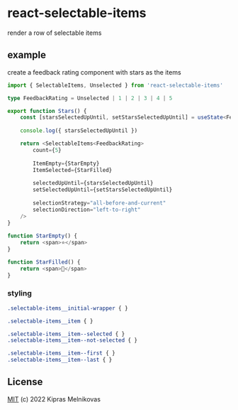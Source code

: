 # react-selectable-items

render a row of selectable items

## example

create a feedback rating component with stars as the items

```ts
import { SelectableItems, Unselected } from 'react-selectable-items'

type FeedbackRating = Unselected | 1 | 2 | 3 | 4 | 5

export function Stars() {
	const [starsSelectedUpUntil, setStarsSelectedUpUntil] = useState<FeedbackRating>(0)
	
	console.log({ starsSelectedUpUntil })

	return <SelectableItems<FeedbackRating>
		count={5}
		
		ItemEmpty={StarEmpty}
		ItemSelected={StarFilled}
		
		selectedUpUntil={starsSelectedUpUntil}
		setSelectedUpUntil={setStarsSelectedUpUntil}
		
		selectionStrategy="all-before-and-current"
		selectionDirection="left-to-right"
	/>
}
	
function StarEmpty() {
	return <span>⭐</span>
}

function StarFilled() {
	return <span>🌠</span>
}

```

### styling

```css
.selectable-items__initial-wrapper { }

.selectable-items__item { }

.selectable-items__item--selected { }
.selectable-items__item--not-selected { }

.selectable-items__item--first { }
.selectable-items__item--last { }

```

## License

[MIT](./LICENSE) (c) 2022 Kipras Melnikovas

